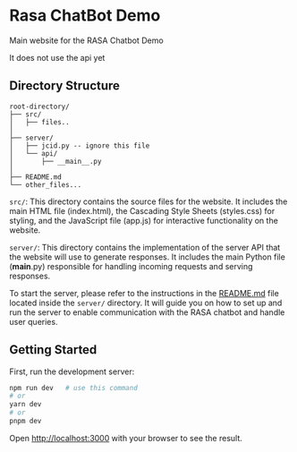 # Rasa ChatBot Demo

Main website for the RASA Chatbot Demo

It does not use the api yet

## Directory Structure

```
root-directory/
├── src/
│   ├── files..
│
├── server/
│   ├── jcid.py -- ignore this file
│   └── api/
│       ├── __main__.py
│
├── README.md
└── other_files...
```

`src/`: This directory contains the source files for the website. It includes the main HTML file (index.html), the Cascading Style Sheets (styles.css) for styling, and the JavaScript file (app.js) for interactive functionality on the website.

`server/`: This directory contains the implementation of the server API that the website will use to generate responses. It includes the main Python file (**main**.py) responsible for handling incoming requests and serving responses.

To start the server, please refer to the instructions in the [README.md](rasa-server/README.md) file located inside the `server/` directory. It will guide you on how to set up and run the server to enable communication with the RASA chatbot and handle user queries.

## Getting Started

First, run the development server:

```bash
npm run dev   # use this command
# or
yarn dev
# or
pnpm dev
```

Open [http://localhost:3000](http://localhost:3000) with your browser to see the result.
